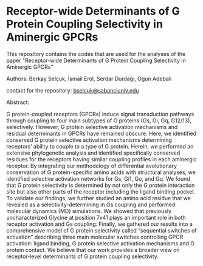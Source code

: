 # Receptor-wide Determinants of G Protein Coupling Selectivity in Aminergic GPCRs

This repository contains the codes that are used for the analyses of the paper "Receptor-wide Determinants of G Protein Coupling Selectivity in Aminergic GPCRs"

Authors:
Berkay Selçuk, İsmail Erol, Serdar Durdağı, Ogun Adebali

contact for the repository: bselcuk@sabanciuniv.edu

Abstract:

G protein-coupled receptors (GPCRs) induce signal transduction pathways through coupling to four main subtypes of G proteins (Gs, Gi, Gq, G12/13), selectively. However, G protein selective activation mechanisms and residual determinants in GPCRs have remained obscure. Here, we identified conserved G protein selective activation mechanisms determining receptors’ ability to couple to a type of G protein. Herein, we performed an extensive phylogenetic analysis and identified specifically conserved residues for the receptors having similar coupling profiles in each aminergic receptor. By integrating our methodology of differential evolutionary conservation of G protein-specific amino acids with structural analyses, we identified selective activation networks for Gs, Gi1, Go, and Gq. We found that G protein selectivity is determined by not only the G protein interaction site but also other parts of the receptor including the ligand binding pocket. To validate our findings, we further studied an amino acid residue that we revealed as a selectivity-determining in Gs coupling and performed molecular dynamics (MD) simulations. We showed that previously uncharacterized Glycine at position 7x41 plays an important role in both receptor activation and Gs coupling. Finally, we gathered our results into a comprehensive model of G protein selectivity called “sequential switches of activation” describing three main molecular switches controlling GPCR activation: ligand binding, G protein selective activation mechanisms and G protein contact. We believe that our work provides a broader view on receptor-level determinants of G protein coupling selectivity.
